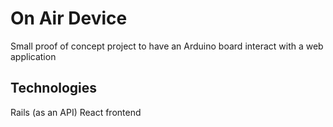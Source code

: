 # On Air Device
Small proof of concept project to have an Arduino board interact with a web application

## Technologies
Rails (as an API)
React frontend
